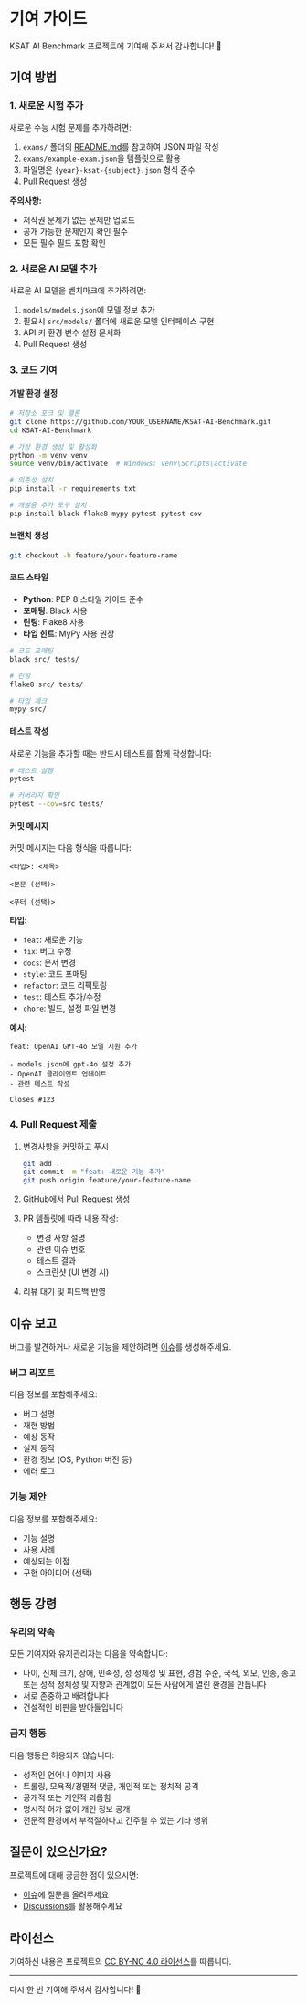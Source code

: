 # 기여 가이드

KSAT AI Benchmark 프로젝트에 기여해 주셔서 감사합니다! 🎉

## 기여 방법

### 1. 새로운 시험 추가

새로운 수능 시험 문제를 추가하려면:

1. `exams/` 폴더의 [README.md](exams/README.md)를 참고하여 JSON 파일 작성
2. `exams/example-exam.json`을 템플릿으로 활용
3. 파일명은 `{year}-ksat-{subject}.json` 형식 준수
4. Pull Request 생성

**주의사항:**
- 저작권 문제가 없는 문제만 업로드
- 공개 가능한 문제인지 확인 필수
- 모든 필수 필드 포함 확인

### 2. 새로운 AI 모델 추가

새로운 AI 모델을 벤치마크에 추가하려면:

1. `models/models.json`에 모델 정보 추가
2. 필요시 `src/models/` 폴더에 새로운 모델 인터페이스 구현
3. API 키 환경 변수 설정 문서화
4. Pull Request 생성

### 3. 코드 기여

#### 개발 환경 설정

```bash
# 저장소 포크 및 클론
git clone https://github.com/YOUR_USERNAME/KSAT-AI-Benchmark.git
cd KSAT-AI-Benchmark

# 가상 환경 생성 및 활성화
python -m venv venv
source venv/bin/activate  # Windows: venv\Scripts\activate

# 의존성 설치
pip install -r requirements.txt

# 개발용 추가 도구 설치
pip install black flake8 mypy pytest pytest-cov
```

#### 브랜치 생성

```bash
git checkout -b feature/your-feature-name
```

#### 코드 스타일

- **Python**: PEP 8 스타일 가이드 준수
- **포매팅**: Black 사용
- **린팅**: Flake8 사용
- **타입 힌트**: MyPy 사용 권장

```bash
# 코드 포매팅
black src/ tests/

# 린팅
flake8 src/ tests/

# 타입 체크
mypy src/
```

#### 테스트 작성

새로운 기능을 추가할 때는 반드시 테스트를 함께 작성합니다:

```bash
# 테스트 실행
pytest

# 커버리지 확인
pytest --cov=src tests/
```

#### 커밋 메시지

커밋 메시지는 다음 형식을 따릅니다:

```
<타입>: <제목>

<본문 (선택)>

<푸터 (선택)>
```

**타입:**
- `feat`: 새로운 기능
- `fix`: 버그 수정
- `docs`: 문서 변경
- `style`: 코드 포매팅
- `refactor`: 코드 리팩토링
- `test`: 테스트 추가/수정
- `chore`: 빌드, 설정 파일 변경

**예시:**
```
feat: OpenAI GPT-4o 모델 지원 추가

- models.json에 gpt-4o 설정 추가
- OpenAI 클라이언트 업데이트
- 관련 테스트 작성

Closes #123
```

### 4. Pull Request 제출

1. 변경사항을 커밋하고 푸시
   ```bash
   git add .
   git commit -m "feat: 새로운 기능 추가"
   git push origin feature/your-feature-name
   ```

2. GitHub에서 Pull Request 생성

3. PR 템플릿에 따라 내용 작성:
   - 변경 사항 설명
   - 관련 이슈 번호
   - 테스트 결과
   - 스크린샷 (UI 변경 시)

4. 리뷰 대기 및 피드백 반영

## 이슈 보고

버그를 발견하거나 새로운 기능을 제안하려면 [이슈](https://github.com/roboco-io/KSAT-AI-Benchmark/issues)를 생성해주세요.

### 버그 리포트

다음 정보를 포함해주세요:
- 버그 설명
- 재현 방법
- 예상 동작
- 실제 동작
- 환경 정보 (OS, Python 버전 등)
- 에러 로그

### 기능 제안

다음 정보를 포함해주세요:
- 기능 설명
- 사용 사례
- 예상되는 이점
- 구현 아이디어 (선택)

## 행동 강령

### 우리의 약속

모든 기여자와 유지관리자는 다음을 약속합니다:
- 나이, 신체 크기, 장애, 민족성, 성 정체성 및 표현, 경험 수준, 국적, 외모, 인종, 종교 또는 성적 정체성 및 지향과 관계없이 모든 사람에게 열린 환경을 만듭니다
- 서로 존중하고 배려합니다
- 건설적인 비판을 받아들입니다

### 금지 행동

다음 행동은 허용되지 않습니다:
- 성적인 언어나 이미지 사용
- 트롤링, 모욕적/경멸적 댓글, 개인적 또는 정치적 공격
- 공개적 또는 개인적 괴롭힘
- 명시적 허가 없이 개인 정보 공개
- 전문적 환경에서 부적절하다고 간주될 수 있는 기타 행위

## 질문이 있으신가요?

프로젝트에 대해 궁금한 점이 있으시면:
- [이슈](https://github.com/roboco-io/KSAT-AI-Benchmark/issues)에 질문을 올려주세요
- [Discussions](https://github.com/roboco-io/KSAT-AI-Benchmark/discussions)를 활용해주세요

## 라이선스

기여하신 내용은 프로젝트의 [CC BY-NC 4.0 라이선스](LICENSE)를 따릅니다.

---

다시 한 번 기여해 주셔서 감사합니다! 🙏


